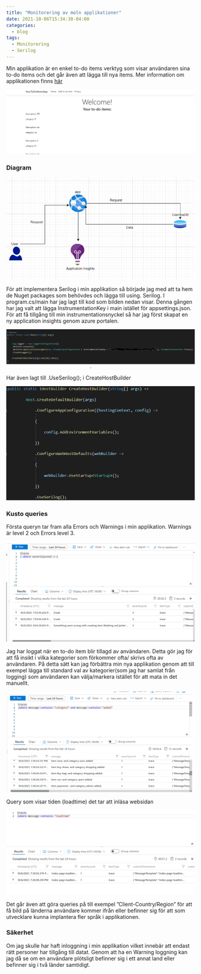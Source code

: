 ```yaml
---
title: "Monitorering av moln applikationer"
date: 2021-10-06T15:34:30-04:00
categories:
  - blog
tags:
  - Monitorering
  - Serilog
---
```


Min applikation är en enkel to-do items verktyg som visar användaren sina to-do items och det går även att lägga till nya items. Mer information om applikationen finns [här](https://randamandawi.github.io/blog/webb-app-i-molnet/)

![Min applikation](/assets/images/serilog1.png)

### Diagram

![Diagram](/assets/images/serilog2.png)

För att implementera Serilog i min applikation så började jag med att ta hem de Nuget packages som behövdes och lägga till using. Serilog. I program.cs/main har jag lagt till kod som bilden nedan visar. Denna gången har jag valt att lägga InstrumentationKey i main istället för appsettings.json. För att få tillgång till min instrumentationsnyckel så har jag först skapat en ny application insights genom azure portalen.

![MainMetoden](/assets/images/serilog3.png)

Har även lagt till .UseSerilog(); i CreateHostBuilder

![Confiq](/assets/images/serilog4.png)

### Kusto queries

Första queryn tar fram alla Errors och Warnings i min applikation. Warnings är level 2 och Errors level 3. 

![Query](/assets/images/serilog5.png)

Jag har loggat när en to-do item blir tillagd av användaren. Detta gör jag för att få insikt i vilka kategorier som förkommer ofta/ skrivs ofta av användaren. På detta sätt kan jag förbättra min nya applikation genom att till exempel lägga till standard val av kategorier(som jag har samlat från logging) som användaren kan välja/markera istället för att mata in det manuellt. 

![Query](/assets/images/serilog6.png)

Query som visar tiden (loadtime) det tar att inläsa websidan

![Query](/assets/images/serilog7.png)

Det går även att göra queries på till exempel ”Client-Country/Region” för att få bild på länderna användare kommer ifrån eller befinner sig för att som utvecklare kunna implantera fler språk i applikationen. 

### Säkerhet

Om jag skulle har haft inloggning i min applikation vilket innebär att endast rätt personer har tillgång till datat. Genom att ha en Warning loggning kan jag då se om en användare plötsligt befinner sig i ett annat land eller befinner sig i två länder samtidigt. 
